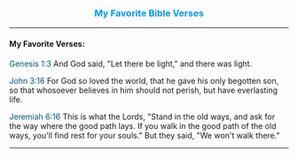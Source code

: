 <h3 align="center" style="color: #0594dc">My Favorite Bible Verses</h3>

---

#### My Favorite Verses:
<a style="color: #02527a">Genesis 1:3</a>
And God said, "Let there be light," and there was light.

<a style="color: #02527a">John 3:16</a>
For God so loved the world, that he gave his only begotten son, so that whosoever believes in him should not perish, but have everlasting life.

<a style="color: #02527a">Jeremiah 6:16</a>
This is what the Lords, "Stand in the old ways, and ask for the way where the good path lays. If you walk in the good path of the old ways, you'll find rest for your souls." But they said, "We won't walk there."

---

